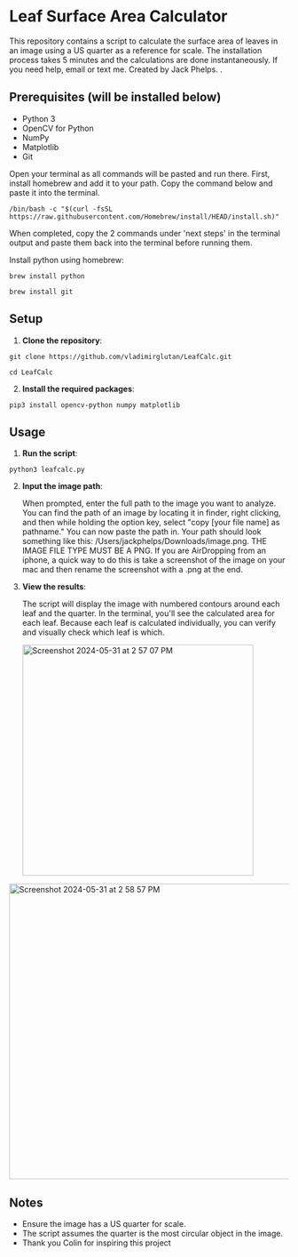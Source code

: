 # Leaf Surface Area Calculator

This repository contains a script to calculate the surface area of leaves in an image using a US quarter as a reference for scale. The installation process takes 5 minutes and the calculations are done instantaneously. If you need help, email or text me. Created by Jack Phelps.
. 

## Prerequisites (will be installed below)

- Python 3
- OpenCV for Python
- NumPy
- Matplotlib
- Git


Open your terminal as all commands will be pasted and run there. First, install homebrew and add it to your path. Copy the command below and paste it into the terminal. 

``
/bin/bash -c "$(curl -fsSL https://raw.githubusercontent.com/Homebrew/install/HEAD/install.sh)"
``

When completed, copy the 2 commands under 'next steps' in the terminal output and paste them back into the terminal before running them. 


Install python using homebrew: 

``
brew install python
``

``
brew install git
``

## Setup

1. **Clone the repository**:

``
git clone https://github.com/vladimirglutan/LeafCalc.git
``

``
cd LeafCalc
``

2. **Install the required packages**:

``
pip3 install opencv-python numpy matplotlib
``

## Usage

1. **Run the script**:

``
python3 leafcalc.py
``

2. **Input the image path**:

   When prompted, enter the full path to the image you want to analyze. You can find the path of an image by locating it in finder, right clicking, and then while holding the option key, select "copy [your file name] as pathname." You can now paste the path in. Your path should look something like this: /Users/jackphelps/Downloads/image.png. THE IMAGE FILE TYPE MUST BE A PNG. If you are AirDropping from an iphone, a quick way to do this is take a screenshot of the image on your mac and then rename the screenshot with a .png at the end.
   
4. **View the results**:

   The script will display the image with numbered contours around each leaf and the quarter. In the terminal, you'll see the calculated area for each leaf. Because each leaf is calculated individually, you can verify and visually check which leaf is which.

   <img width="416" alt="Screenshot 2024-05-31 at 2 57 07 PM" src="https://github.com/vladimirglutan/LeafCalc/assets/88109086/d7126ff0-e7f3-4dcc-8062-ec2713a62a1c">

<img width="532" alt="Screenshot 2024-05-31 at 2 58 57 PM" src="https://github.com/vladimirglutan/LeafCalc/assets/88109086/418e6ec3-3a05-4a79-88ce-6659ef2ec064">

## Notes

- Ensure the image has a US quarter for scale.
- The script assumes the quarter is the most circular object in the image.
- Thank you Colin for inspiring this project
